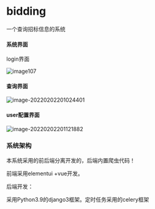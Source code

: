 # bidding
一个查询招标信息的系统



#### 系统界面

login界面

![image107](http://www.yanilo.top/drawing_bed/image-20220202200909107.png)

#### 查询界面

![image-20220202201024401](http://www.yanilo.top/drawing_bed/image-20220202201024401.png)

#### user配置界面

![image-20220202201121882](http://www.yanilo.top/drawing_bed/image-20220202201121882.png)



### 系统架构

本系统采用的前后端分离开发的，后端内置爬虫代码！

前端采用elementui +vue开发。

后端开发：

采用Python3.9的django3框架。定时任务采用的celery框架

